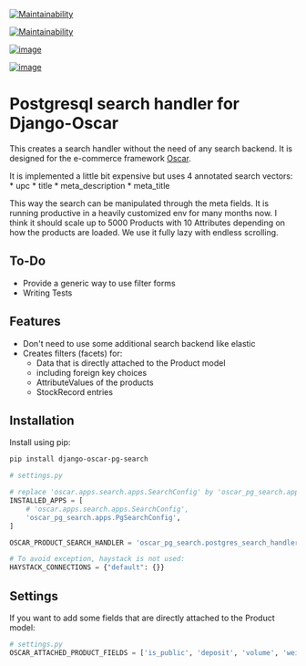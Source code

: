 [![Maintainability](https://github.com/snake-soft/django-oscar-pg-search/actions/workflows/django.yml/badge.svg)](https://github.com/snake-soft/django-oscar-pg-search/actions/workflows/django.yml)

[![Maintainability](https://api.codeclimate.com/v1/badges/a289293e4e1af1114d74/maintainability)](https://codeclimate.com/github/snake-soft/django-oscar-pg-search/maintainability)

[![image](https://codecov.io/gh/snake-soft/django-oscar-pg-search/branch/master/graph/badge.svg?token=TALCIZ5E3Q)](https://codecov.io/gh/snake-soft/django-oscar-pg-search)

[![image](https://img.shields.io/badge/License-GPLv3-blue.svg)](https://www.gnu.org/licenses/gpl-3.0)


Postgresql search handler for Django-Oscar
==========================================
This creates a search handler without the need of any search backend. It is designed for the e-commerce framework [Oscar](https://github.com/django-oscar/django-oscar).

It is implemented a little bit expensive but uses 4 annotated search vectors: \* upc \* title \* meta\_description \* meta\_title

This way the search can be manipulated through the meta fields. It is running productive in a heavily customized env for many months now. I think it should scale up to 5000 Products with 10 Attributes depending on how the products are loaded. We use it fully lazy with endless scrolling.


To-Do
-----

- Provide a generic way to use filter forms
- Writing Tests


Features
--------

+ Don't need to use some additional search backend like elastic
+ Creates filters (facets) for:
    - Data that is directly attached to the Product model
    - including foreign key choices
    - AttributeValues of the products
    - StockRecord entries


Installation
------------

Install using pip:

```bash
pip install django-oscar-pg-search
```

```python
# settings.py

# replace 'oscar.apps.search.apps.SearchConfig' by 'oscar_pg_search.apps.PgSearchConfig'
INSTALLED_APPS = [
	# 'oscar.apps.search.apps.SearchConfig',
    'oscar_pg_search.apps.PgSearchConfig',
]

OSCAR_PRODUCT_SEARCH_HANDLER = 'oscar_pg_search.postgres_search_handler.PostgresSearchHandler'

# To avoid exception, haystack is not used:
HAYSTACK_CONNECTIONS = {"default": {}}
```


Settings
--------

If you want to add some fields that are directly attached to the Product
model:

```python
# settings.py
OSCAR_ATTACHED_PRODUCT_FIELDS = ['is_public', 'deposit', 'volume', 'weight',]
```

